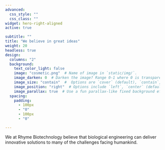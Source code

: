 ```yaml
---
advanced:
  css_style: ""
  css_class: ""
widget: hero-right-aligned
active: true

subtitle: ""
title: "We believe in great ideas"
weight: 20
headless: true
design:
  columns: "2"
  background:
    text_color_light: false
    image: "cosmetic.png"  # Name of image in `static/img/`.
    image_darken: 0  # Darken the image? Range 0-1 where 0 is transparent and 1 is opaque.
    image_size: "contain"  #  Options are `cover` (default), `contain`, or `actual` size.
    image_position: "right"  # Options include `left`, `center` (default), or `right`.
    image_parallax: true  # Use a fun parallax-like fixed background effect? true/false
  spacing:
    padding:
      - 100px
      - "0"
      - 100px
      - "0"

---
```

We at Rhyme Biotechnology believe that biological engineering can deliver innovative solutions to many of the challenges facing humankind.